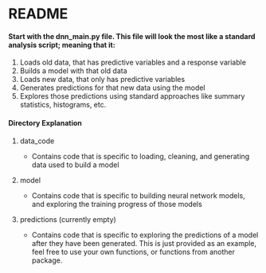 # README

#### Start with the dnn_main.py file. This file will look the most like a standard analysis script; meaning that it:
1. Loads old data, that has predictive variables and a response variable
2. Builds a model with that old data
3. Loads new data, that only has predictive variables
4. Generates predictions for that new data using the model
5. Explores those predictions using standard approaches like summary statistics, histograms, etc.

#### Directory Explanation

1. data_code
   -  Contains code that is specific to loading, cleaning, and generating data used to build a model

2. model 
   -  Contains code that is specific to building neural network models, and exploring the training 
progress of those models

3. predictions (currently empty)
   -  Contains code that is specific to exploring the predictions of a model after they have been 
generated. This is just provided as an example, feel free to use your own functions, or functions from another package.
